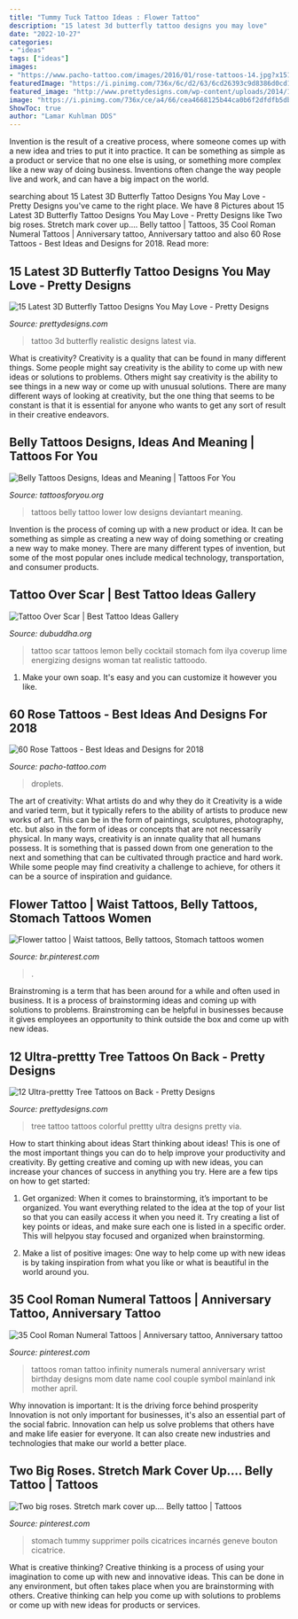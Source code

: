 ```yaml
---
title: "Tummy Tuck Tattoo Ideas : Flower Tattoo"
description: "15 latest 3d butterfly tattoo designs you may love"
date: "2022-10-27"
categories:
- "ideas"
tags: ["ideas"]
images:
- "https://www.pacho-tattoo.com/images/2016/01/rose-tattoos-14.jpg?x15119"
featuredImage: "https://i.pinimg.com/736x/6c/d2/63/6cd26393c9d8386d0cd17cd451873d9e--roman-numeral-tattoos-roman-numerals.jpg"
featured_image: "http://www.prettydesigns.com/wp-content/uploads/2014/12/Colorful-Tree-Tattoo-on-Back.jpg"
image: "https://i.pinimg.com/736x/ce/a4/66/cea4668125b44ca0b6f2dfdfb5db7a9f--stretch-marks-belly-tattoos.jpg"
ShowToc: true
author: "Lamar Kuhlman DDS"
---
```



Invention is the result of a creative process, where someone comes up with a new idea and tries to put it into practice. It can be something as simple as a product or service that no one else is using, or something more complex like a new way of doing business. Inventions often change the way people live and work, and can have a big impact on the world.

	

		
searching about 15 Latest 3D Butterfly Tattoo Designs You May Love - Pretty Designs you've came to the right place. We have 8 Pictures about 15 Latest 3D Butterfly Tattoo Designs You May Love - Pretty Designs like Two big roses. Stretch mark cover up.... Belly tattoo | Tattoos, 35 Cool Roman Numeral Tattoos | Anniversary tattoo, Anniversary tattoo and also 60 Rose Tattoos - Best Ideas and Designs for 2018. Read more:
		
    
## 15 Latest 3D Butterfly Tattoo Designs You May Love - Pretty Designs

<img loading=lazy src="http://www.prettydesigns.com/wp-content/uploads/2014/10/Realistic-Tattoo.jpg" onerror="this.onerror=null;this.src='https://tse1.mm.bing.net/th?id=OIP.R64g60t0W3twmZLl_zZBqwHaLH&amp;pid=15.1';" alt="15 Latest 3D Butterfly Tattoo Designs You May Love - Pretty Designs">

_Source: prettydesigns.com_

>tattoo 3d butterfly realistic designs latest via. 

	

What is creativity?
Creativity is a quality that can be found in many different things. Some people might say creativity is the ability to come up with new ideas or solutions to problems. Others might say creativity is the ability to see things in a new way or come up with unusual solutions. There are many different ways of looking at creativity, but the one thing that seems to be constant is that it is essential for anyone who wants to get any sort of result in their creative endeavors.

    
## Belly Tattoos Designs, Ideas And Meaning | Tattoos For You

<img loading=lazy src="https://www.tattoosforyou.org/wp-content/uploads/2016/05/Low-Belly-Tattoos.jpg" onerror="this.onerror=null;this.src='https://tse4.mm.bing.net/th?id=OIP.b4b1ghu9eRnAFZlAl911-gHaFj&amp;pid=15.1';" alt="Belly Tattoos Designs, Ideas and Meaning | Tattoos For You">

_Source: tattoosforyou.org_

>tattoos belly tattoo lower low designs deviantart meaning. 

	

Invention is the process of coming up with a new product or idea. It can be something as simple as creating a new way of doing something or creating a new way to make money. There are many different types of invention, but some of the most popular ones include medical technology, transportation, and consumer products.

    
## Tattoo Over Scar | Best Tattoo Ideas Gallery

<img loading=lazy src="http://www.dubuddha.org/wp-content/uploads/2015/12/Tattoo-Over-Scar-by-Ilya-Fom.jpg" onerror="this.onerror=null;this.src='https://tse3.mm.bing.net/th?id=OIP.xsNEteHoGMQQedXzs5TkXwHaHl&amp;pid=15.1';" alt="Tattoo Over Scar | Best Tattoo Ideas Gallery">

_Source: dubuddha.org_

>tattoo scar tattoos lemon belly cocktail stomach fom ilya coverup lime energizing designs woman tat realistic tattoodo. 

	

1. Make your own soap. It's easy and you can customize it however you like.

    
## 60 Rose Tattoos - Best Ideas And Designs For 2018

<img loading=lazy src="https://www.pacho-tattoo.com/images/2016/01/rose-tattoos-14.jpg?x15119" onerror="this.onerror=null;this.src='https://tse4.mm.bing.net/th?id=OIP.OhTb0vAEz_sptJYeFY0H6wHaKu&amp;pid=15.1';" alt="60 Rose Tattoos - Best Ideas and Designs for 2018">

_Source: pacho-tattoo.com_

>droplets. 

	

The art of creativity: What artists do and why they do it
Creativity is a wide and varied term, but it typically refers to the ability of artists to produce new works of art. This can be in the form of paintings, sculptures, photography, etc. but also in the form of ideas or concepts that are not necessarily physical. In many ways, creativity is an innate quality that all humans possess. It is something that is passed down from one generation to the next and something that can be cultivated through practice and hard work. While some people may find creativity a challenge to achieve, for others it can be a source of inspiration and guidance.

    
## Flower Tattoo | Waist Tattoos, Belly Tattoos, Stomach Tattoos Women

<img loading=lazy src="https://i.pinimg.com/736x/20/fc/92/20fc9209a4100a7c36f8c094bfa98618.jpg" onerror="this.onerror=null;this.src='https://tse2.mm.bing.net/th?id=OIP.rII38dRJYoR1thfO2r7yXwHaGv&amp;pid=15.1';" alt="Flower tattoo | Waist tattoos, Belly tattoos, Stomach tattoos women">

_Source: br.pinterest.com_

>. 

	

Brainstroming is a term that has been around for a while and often used in business. It is a process of brainstorming ideas and coming up with solutions to problems. Brainstroming can be helpful in businesses because it gives employees an opportunity to think outside the box and come up with new ideas.

    
## 12 Ultra-prettty Tree Tattoos On Back - Pretty Designs

<img loading=lazy src="http://www.prettydesigns.com/wp-content/uploads/2014/12/Colorful-Tree-Tattoo-on-Back.jpg" onerror="this.onerror=null;this.src='https://tse1.mm.bing.net/th?id=OIP.DQmPLj4BCKRn9Pax6OhF7wHaH5&amp;pid=15.1';" alt="12 Ultra-prettty Tree Tattoos on Back - Pretty Designs">

_Source: prettydesigns.com_

>tree tattoo tattoos colorful prettty ultra designs pretty via. 

	

How to start thinking about ideas
Start thinking about ideas! This is one of the most important things you can do to help improve your productivity and creativity. By getting creative and coming up with new ideas, you can increase your chances of success in anything you try. Here are a few tips on how to get started:
1. Get organized: When it comes to brainstorming, it’s important to be organized. You want everything related to the idea at the top of your list so that you can easily access it when you need it. Try creating a list of key points or ideas, and make sure each one is listed in a specific order. This will helpyou stay focused and organized when brainstorming.

2. Make a list of positive images: One way to help come up with new ideas is by taking inspiration from what you like or what is beautiful in the world around you.

    
## 35 Cool Roman Numeral Tattoos | Anniversary Tattoo, Anniversary Tattoo

<img loading=lazy src="https://i.pinimg.com/736x/6c/d2/63/6cd26393c9d8386d0cd17cd451873d9e--roman-numeral-tattoos-roman-numerals.jpg" onerror="this.onerror=null;this.src='https://tse1.mm.bing.net/th?id=OIP.0CbJ2O0BBe9u7bLMLAnHMwHaJ3&amp;pid=15.1';" alt="35 Cool Roman Numeral Tattoos | Anniversary tattoo, Anniversary tattoo">

_Source: pinterest.com_

>tattoos roman tattoo infinity numerals numeral anniversary wrist birthday designs mom date name cool couple symbol mainland ink mother april. 

	

Why innovation is important: It is the driving force behind prosperity
Innovation is not only important for businesses, it's also an essential part of the social fabric. Innovation can help us solve problems that others have and make life easier for everyone. It can also create new industries and technologies that make our world a better place.

    
## Two Big Roses. Stretch Mark Cover Up.... Belly Tattoo | Tattoos

<img loading=lazy src="https://i.pinimg.com/736x/ce/a4/66/cea4668125b44ca0b6f2dfdfb5db7a9f--stretch-marks-belly-tattoos.jpg" onerror="this.onerror=null;this.src='https://tse2.mm.bing.net/th?id=OIP.4QKTYD_ilvjbjsJWpfHbCgHaFj&amp;pid=15.1';" alt="Two big roses. Stretch mark cover up.... Belly tattoo | Tattoos">

_Source: pinterest.com_

>stomach tummy supprimer poils cicatrices incarnés geneve bouton cicatrice. 

	

What is creative thinking?
Creative thinking is a process of using your imagination to come up with new and innovative ideas. This can be done in any environment, but often takes place when you are brainstorming with others. Creative thinking can help you come up with solutions to problems or come up with new ideas for products or services.

